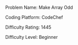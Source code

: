 Problem Name: Make Array Odd

Coding Platform: CodeChef

Difficulty Rating: 1445

Difficulty Level: Beginner
